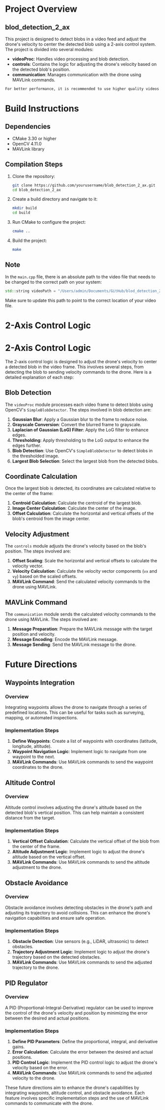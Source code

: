 # Project Overview

## blod_detection_2_ax

This project is designed to detect blobs in a video feed and adjust the drone's velocity to center the detected blob using a 2-axis control system. The project is divided into several modules:

- **videoProc**: Handles video processing and blob detection.
- **controls**: Contains the logic for adjusting the drone's velocity based on the detected blob's position.
- **communication**: Manages communication with the drone using MAVLink commands.
  
```sh
For better performance, it is recommended to use higher quality videos without green boxes.
```

# Build Instructions

## Dependencies

- CMake 3.30 or higher
- OpenCV 4.11.0
- MAVLink library

## Compilation Steps

1. Clone the repository:
   ```sh
   git clone https://github.com/yourusername/blob_detection_2_ax.git
   cd blob_detection_2_ax
   ```

2. Create a build directory and navigate to it:
   ```sh
   mkdir build
   cd build
   ```

3. Run CMake to configure the project:
   ```sh
   cmake ..
   ```

4. Build the project:
   ```sh
   make
   ```

## Note

In the `main.cpp` file, there is an absolute path to the video file that needs to be changed to the correct path on your system:
```cpp
std::string videoPath = "/Users/admin/Documents/GitHub/blod_detection_2-ax/videos/test_video2.mp4";
```
Make sure to update this path to point to the correct location of your video file.

# 2-Axis Control Logic

# 2-Axis Control Logic

The 2-axis control logic is designed to adjust the drone's velocity to center a detected blob in the video frame. This involves several steps, from detecting the blob to sending velocity commands to the drone. Here is a detailed explanation of each step:

## Blob Detection

The `videoProc` module processes each video frame to detect blobs using OpenCV's `SimpleBlobDetector`. The steps involved in blob detection are:

1. **Gaussian Blur**: Apply a Gaussian blur to the frame to reduce noise.
2. **Grayscale Conversion**: Convert the blurred frame to grayscale.
3. **Laplacian of Gaussian (LoG) Filter**: Apply the LoG filter to enhance edges.
4. **Thresholding**: Apply thresholding to the LoG output to enhance the edges further.
5. **Blob Detection**: Use OpenCV's `SimpleBlobDetector` to detect blobs in the thresholded image.
6. **Largest Blob Selection**: Select the largest blob from the detected blobs.

## Coordinate Calculation

Once the largest blob is detected, its coordinates are calculated relative to the center of the frame:

1. **Centroid Calculation**: Calculate the centroid of the largest blob.
2. **Image Center Calculation**: Calculate the center of the image.
3. **Offset Calculation**: Calculate the horizontal and vertical offsets of the blob's centroid from the image center.

## Velocity Adjustment

The `controls` module adjusts the drone's velocity based on the blob's position. The steps involved are:

1. **Offset Scaling**: Scale the horizontal and vertical offsets to calculate the velocity vector.
2. **Velocity Calculation**: Calculate the velocity vector components (`vx` and `vy`) based on the scaled offsets.
3. **MAVLink Command**: Send the calculated velocity commands to the drone using MAVLink.

## MAVLink Command

The `communication` module sends the calculated velocity commands to the drone using MAVLink. The steps involved are:

1. **Message Preparation**: Prepare the MAVLink message with the target position and velocity.
2. **Message Encoding**: Encode the MAVLink message.
3. **Message Sending**: Send the MAVLink message to the drone.


# Future Directions

## Waypoints Integration

### Overview
Integrating waypoints allows the drone to navigate through a series of predefined locations. This can be useful for tasks such as surveying, mapping, or automated inspections.

### Implementation Steps
1. **Define Waypoints**: Create a list of waypoints with coordinates (latitude, longitude, altitude).
2. **Waypoint Navigation Logic**: Implement logic to navigate from one waypoint to the next.
3. **MAVLink Commands**: Use MAVLink commands to send the waypoint coordinates to the drone.

## Altitude Control

### Overview
Altitude control involves adjusting the drone's altitude based on the detected blob's vertical position. This can help maintain a consistent distance from the target.

### Implementation Steps
1. **Vertical Offset Calculation**: Calculate the vertical offset of the blob from the center of the frame.
2. **Altitude Adjustment Logic**: Implement logic to adjust the drone's altitude based on the vertical offset.
3. **MAVLink Commands**: Use MAVLink commands to send the altitude adjustment to the drone.

## Obstacle Avoidance

### Overview
Obstacle avoidance involves detecting obstacles in the drone's path and adjusting its trajectory to avoid collisions. This can enhance the drone's navigation capabilities and ensure safe operation.

### Implementation Steps
1. **Obstacle Detection**: Use sensors (e.g., LiDAR, ultrasonic) to detect obstacles.
2. **Trajectory Adjustment Logic**: Implement logic to adjust the drone's trajectory based on the detected obstacles.
3. **MAVLink Commands**: Use MAVLink commands to send the adjusted trajectory to the drone.

## PID Regulator

### Overview
A PID (Proportional-Integral-Derivative) regulator can be used to improve the control of the drone's velocity and position by minimizing the error between the desired and actual positions.

### Implementation Steps
1. **Define PID Parameters**: Define the proportional, integral, and derivative gains.
2. **Error Calculation**: Calculate the error between the desired and actual positions.
3. **PID Control Logic**: Implement the PID control logic to adjust the drone's velocity based on the error.
4. **MAVLink Commands**: Use MAVLink commands to send the adjusted velocity to the drone.

These future directions aim to enhance the drone's capabilities by integrating waypoints, altitude control, and obstacle avoidance. Each feature involves specific implementation steps and the use of MAVLink commands to communicate with the drone.

